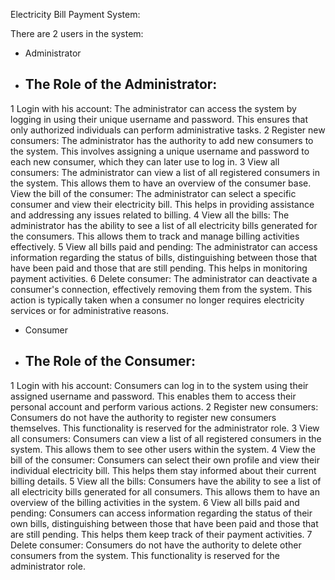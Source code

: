  Electricity Bill Payment System:

 There are 2 users in the system:

- Administrator
- ## The Role of the Administrator:


1 Login with his account:
                      The administrator can access the system by logging in using their unique username and password. This ensures that only authorized individuals can                           perform administrative tasks.
2 Register new consumers:
                      The administrator has the authority to add new consumers to the system. This involves assigning a unique username and password to each new consumer,                         which they can later use to log in.
3 View all consumers: 
                    The administrator can view a list of all registered consumers in the system. This allows them to have an overview of the consumer base.
                    View the bill of the consumer: The administrator can select a specific consumer and view their electricity bill. This helps in providing assistance and                     addressing any issues related to billing.
4 View all the bills:
                   The administrator has the ability to see a list of all electricity bills generated for the consumers. This allows them to track and manage billing                           activities effectively.
5 View all bills paid and pending: 
                  The administrator can access information regarding the status of bills, distinguishing between those that have been paid and those that are still pending.                    This helps in monitoring payment activities.
6 Delete consumer: 
                  The administrator can deactivate a consumer's connection, effectively removing them from the system. This action is typically taken when a consumer no                       longer requires electricity services or for administrative reasons.



- Consumer
-  ## The Role of the  Consumer:
1 Login with his account: 
                        Consumers can log in to the system using their assigned username and password. This enables them to access their personal account and perform                               various actions.
2 Register new consumers:
                        Consumers do not have the authority to register new consumers themselves. This functionality is reserved for the administrator role.
3 View all consumers:
                       Consumers can view a list of all registered consumers in the system. This allows them to see other users within the system.
4 View the bill of the consumer: 
                       Consumers can select their own profile and view their individual electricity bill. This helps them stay informed about their current billing details.
5 View all the bills:
                      Consumers have the ability to see a list of all electricity bills generated for all consumers. This allows them to have an overview of the billing                           activities in the system.
6 View all bills paid and pending:
                      Consumers can access information regarding the status of their own bills, distinguishing between those that have been paid and those that are still                         pending. This helps them keep track of their payment activities.
7 Delete consumer:
                     Consumers do not have the authority to delete other consumers from the system. This functionality is reserved for the administrator role.







